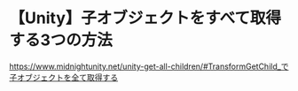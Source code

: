 # 【Unity】子オブジェクトをすべて取得する3つの方法
https://www.midnightunity.net/unity-get-all-children/#TransformGetChild_で子オブジェクトを全て取得する
